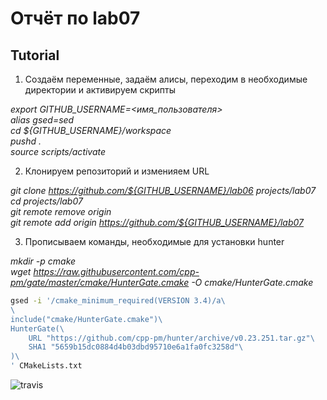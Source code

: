# Отчёт по lab07

## Tutorial

1. Создаём переменные, задаём алисы, переходим в необходимые директории и активируем скрипты

_export GITHUB_USERNAME=<имя_пользователя><br/>
alias gsed=sed<br/>
cd ${GITHUB_USERNAME}/workspace<br/>
pushd .<br/>
source scripts/activate_

2. Клонируем репозиторий и изменияем URL

_git clone https://github.com/${GITHUB_USERNAME}/lab06 projects/lab07<br/>
cd projects/lab07<br/>
git remote remove origin<br/>
git remote add origin https://github.com/${GITHUB_USERNAME}/lab07_

3. Прописываем команды, необходимые для установки hunter

_mkdir -p cmake<br/>
wget https://raw.githubusercontent.com/cpp-pm/gate/master/cmake/HunterGate.cmake -O cmake/HunterGate.cmake_
```sh
gsed -i '/cmake_minimum_required(VERSION 3.4)/a\
\
include("cmake/HunterGate.cmake")\
HunterGate(\
    URL "https://github.com/cpp-pm/hunter/archive/v0.23.251.tar.gz"\
    SHA1 "5659b15dc0884d4b03dbd95710e6a1fa0fc3258d"\
)\
' CMakeLists.txt
```

![travis](https://api.travis-ci.org/Dan10022002/lab07.svg?branch=master&status=passed)
